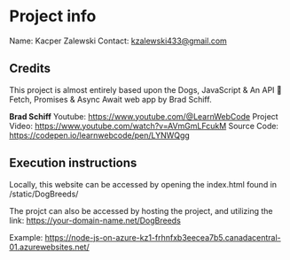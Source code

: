 # Project info

Name: Kacper Zalewski
Contact: kzalewski433@gmail.com


## Credits
This project is almost entirely based upon the Dogs, JavaScript & An API 🐶 Fetch, Promises & Async Await web app by Brad Schiff.

**Brad Schiff**
Youtube: https://www.youtube.com/@LearnWebCode
Project Video: https://www.youtube.com/watch?v=AVmGmLFcukM
Source Code: https://codepen.io/learnwebcode/pen/LYNWQgg

## Execution instructions
Locally, this website can be accessed by opening the index.html found in /static/DogBreeds/

The projct can also be accessed by hosting the project, and utilizing the link:
https://your-domain-name.net/DogBreeds

Example: https://node-js-on-azure-kz1-frhnfxb3eecea7b5.canadacentral-01.azurewebsites.net/